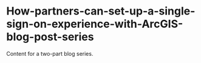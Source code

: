 # How-partners-can-set-up-a-single-sign-on-experience-with-ArcGIS-blog-post-series
Content for a two-part blog series.
